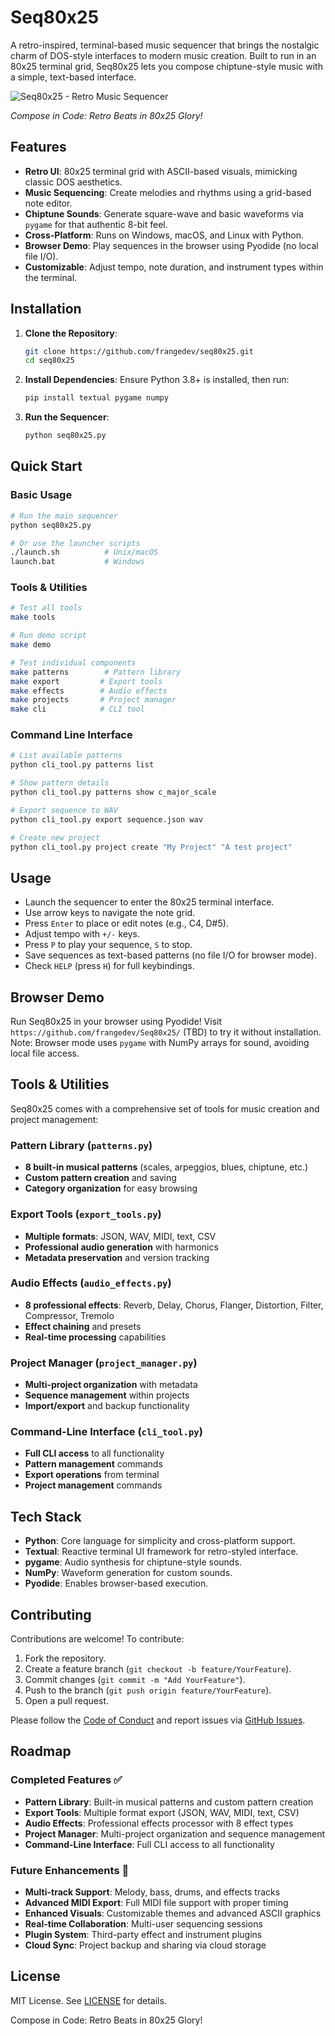 # Seq80x25

A retro-inspired, terminal-based music sequencer that brings the nostalgic charm of DOS-style interfaces to modern music creation. Built to run in an 80x25 terminal grid, Seq80x25 lets you compose chiptune-style music with a simple, text-based interface.

![Seq80x25 - Retro Music Sequencer](seq80x25.png)

*Compose in Code: Retro Beats in 80x25 Glory!*

## Features

- **Retro UI**: 80x25 terminal grid with ASCII-based visuals, mimicking classic DOS aesthetics.
- **Music Sequencing**: Create melodies and rhythms using a grid-based note editor.
- **Chiptune Sounds**: Generate square-wave and basic waveforms via `pygame` for that authentic 8-bit feel.
- **Cross-Platform**: Runs on Windows, macOS, and Linux with Python.
- **Browser Demo**: Play sequences in the browser using Pyodide (no local file I/O).
- **Customizable**: Adjust tempo, note duration, and instrument types within the terminal.

## Installation

1. **Clone the Repository**:
   ```bash
   git clone https://github.com/frangedev/seq80x25.git
   cd seq80x25
   ```

2. **Install Dependencies**:
   Ensure Python 3.8+ is installed, then run:
   ```bash
   pip install textual pygame numpy
   ```

3. **Run the Sequencer**:
   ```bash
   python seq80x25.py
   ```

## Quick Start

### **Basic Usage**
```bash
# Run the main sequencer
python seq80x25.py

# Or use the launcher scripts
./launch.sh          # Unix/macOS
launch.bat           # Windows
```

### **Tools & Utilities**
```bash
# Test all tools
make tools

# Run demo script
make demo

# Test individual components
make patterns        # Pattern library
make export         # Export tools
make effects        # Audio effects
make projects       # Project manager
make cli            # CLI tool
```

### **Command Line Interface**
```bash
# List available patterns
python cli_tool.py patterns list

# Show pattern details
python cli_tool.py patterns show c_major_scale

# Export sequence to WAV
python cli_tool.py export sequence.json wav

# Create new project
python cli_tool.py project create "My Project" "A test project"
```

## Usage

- Launch the sequencer to enter the 80x25 terminal interface.
- Use arrow keys to navigate the note grid.
- Press `Enter` to place or edit notes (e.g., C4, D#5).
- Adjust tempo with `+/-` keys.
- Press `P` to play your sequence, `S` to stop.
- Save sequences as text-based patterns (no file I/O for browser mode).
- Check `HELP` (press `H`) for full keybindings.

## Browser Demo

Run Seq80x25 in your browser using Pyodide! Visit `https://github.com/frangedev/Seq80x25/` (TBD) to try it without installation. Note: Browser mode uses `pygame` with NumPy arrays for sound, avoiding local file access.

## Tools & Utilities

Seq80x25 comes with a comprehensive set of tools for music creation and project management:

### **Pattern Library** (`patterns.py`)
- **8 built-in musical patterns** (scales, arpeggios, blues, chiptune, etc.)
- **Custom pattern creation** and saving
- **Category organization** for easy browsing

### **Export Tools** (`export_tools.py`)
- **Multiple formats**: JSON, WAV, MIDI, text, CSV
- **Professional audio generation** with harmonics
- **Metadata preservation** and version tracking

### **Audio Effects** (`audio_effects.py`)
- **8 professional effects**: Reverb, Delay, Chorus, Flanger, Distortion, Filter, Compressor, Tremolo
- **Effect chaining** and presets
- **Real-time processing** capabilities

### **Project Manager** (`project_manager.py`)
- **Multi-project organization** with metadata
- **Sequence management** within projects
- **Import/export** and backup functionality

### **Command-Line Interface** (`cli_tool.py`)
- **Full CLI access** to all functionality
- **Pattern management** commands
- **Export operations** from terminal
- **Project management** commands

## Tech Stack

- **Python**: Core language for simplicity and cross-platform support.
- **Textual**: Reactive terminal UI framework for retro-styled interface.
- **pygame**: Audio synthesis for chiptune-style sounds.
- **NumPy**: Waveform generation for custom sounds.
- **Pyodide**: Enables browser-based execution.

## Contributing

Contributions are welcome! To contribute:

1. Fork the repository.
2. Create a feature branch (`git checkout -b feature/YourFeature`).
3. Commit changes (`git commit -m "Add YourFeature"`).
4. Push to the branch (`git push origin feature/YourFeature`).
5. Open a pull request.

Please follow the [Code of Conduct](CODE_OF_CONDUCT.md) and report issues via [GitHub Issues](https://github.com/frangedev/seq80x25/issues).

## Roadmap

### **Completed Features** ✅
- **Pattern Library**: Built-in musical patterns and custom pattern creation
- **Export Tools**: Multiple format export (JSON, WAV, MIDI, text, CSV)
- **Audio Effects**: Professional effects processor with 8 effect types
- **Project Manager**: Multi-project organization and sequence management
- **Command-Line Interface**: Full CLI access to all functionality

### **Future Enhancements** 🚀
- **Multi-track Support**: Melody, bass, drums, and effects tracks
- **Advanced MIDI Export**: Full MIDI file support with proper timing
- **Enhanced Visuals**: Customizable themes and advanced ASCII graphics
- **Real-time Collaboration**: Multi-user sequencing sessions
- **Plugin System**: Third-party effect and instrument plugins
- **Cloud Sync**: Project backup and sharing via cloud storage

## License

MIT License. See [LICENSE](LICENSE) for details.

Compose in Code: Retro Beats in 80x25 Glory!
